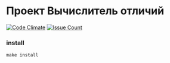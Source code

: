 # Проект Вычислитель отличий

[![Code Climate](https://codeclimate.com/github/Fitz354/project-lvl2-s133/badges/gpa.svg)](https://codeclimate.com/github/Fitz354/project-lvl2-s133)
[![Issue Count](https://codeclimate.com/github/Fitz354/project-lvl2-s133/badges/issue_count.svg)](https://codeclimate.com/github/Fitz354/project-lvl2-s133)

### install

`make install`
